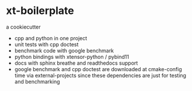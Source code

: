# xt-boilerplate
a cookiecutter


* cpp and python in one project
* unit tests with cpp doctest
* benchmark code with google benchmark
* python bindings with xtensor-python / pybind11
* docs with sphinx breathe and readthedocs support
* google benchmark and cpp doctest are downloaded at cmake-config time via external-projects since these dependencies are just for testing and benchmarking

